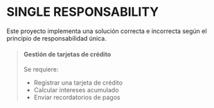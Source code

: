 # SINGLE RESPONSABILITY
Este proyecto implementa una solución correcta e incorrecta según el principio de responsabilidad única.

> #### Gestión de tarjetas de crédito
> Se requiere:
> - Registrar una tarjeta de crédito
> - Calcular intereses acumulado
> - Enviar recordatorios de pagos
